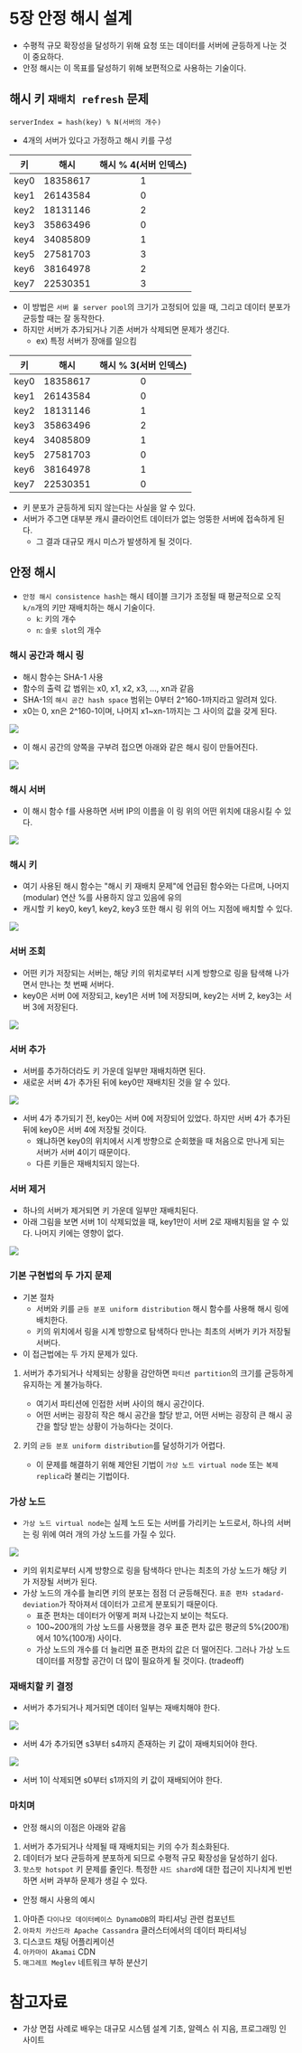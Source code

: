 # 5장 안정 해시 설계

- 수평적 규모 확장성을 달성하기 위해 요청 또는 데이터를 서버에 균등하게 나눈 것이 중요하다.
- 안정 해시는 이 목표를 달성하기 위해 보편적으로 사용하는 기술이다.

## 해시 키 `재배치 refresh` 문제

```
serverIndex = hash(key) % N(서버의 개수)
```

- 4개의 서버가 있다고 가정하고 해시 키를 구성

|   키   | 해시 | 해시 % 4(서버 인덱스) |
|:-----:|:--:|:--------------:|
| key0  |  18358617  |       1        |
| key1  |  26143584  |       0        |
| key2  |  18131146  |       2        |
| key3  |  35863496  |       0        |
| key4  |  34085809  |       1        |
| key5  |  27581703  |       3        |
| key6  |  38164978  |       2        |
| key7  |  22530351  |       3        |

- 이 방법은 `서버 풀 server pool`의 크기가 고정되어 있을 때, 그리고 데이터 분포가 균등할 때는 잘 동작한다.
- 하지만 서버가 추가되거나 기존 서버가 삭제되면 문제가 생긴다.
  - ex) 특정 서버가 장애를 일으킴

|   키   | 해시 | 해시 % 3(서버 인덱스) |
|:-----:|:--:|:--------------:|
| key0  |  18358617  |       0        |
| key1  |  26143584  |       0        |
| key2  |  18131146  |       1        |
| key3  |  35863496  |       2        |
| key4  |  34085809  |       1        |
| key5  |  27581703  |       0        |
| key6  |  38164978  |       1        |
| key7  |  22530351  |       0        |

- 키 분포가 균등하게 되지 않는다는 사실을 알 수 있다.
- 서버가 주그면 대부분 캐시 클라이언트 데이터가 없는 엉뚱한 서버에 접속하게 된다.
  - 그 결과 대규모 캐시 미스가 발생하게 될 것이다.

## 안정 해시

- `안정 해시 consistence hash`는 해시 테이블 크기가 조정될 때 평균적으로 오직 `k/n`개의 키만 재배치하는 해시 기술이다.
  - `k`: 키의 개수
  - `n`: `슬롯 slot`의 개수

### 해시 공간과 해시 링

- 해시 함수는 SHA-1 사용
- 함수의 출력 값 범위는 x0, x1, x2, x3, ..., xn과 같음
- SHA-1의 `해시 공간 hash space` 범위는 0부터 2^160-1까지라고 알려져 있다.
- x0는 0, xn은 2^160-1이며, 나머지 x1~xn-1까지는 그 사이의 값을 갖게 된다. 

<img src="img/hash01.jpg">

- 이 해시 공간의 양쪽을 구부려 접으면 아래와 같은 해시 링이 만들어진다.

<img src="img/hash02.jpg">

### 해시 서버

- 이 해시 함수 f를 사용하면 서버 IP의 이름을 이 링 위의 어떤 위치에 대응시킬 수 있다.

<img src="img/hash03.jpg">

### 해시 키

- 여기 사용된 해시 함수는 "해시 키 재배치 문제"에 언급된 함수와는 다르며, 나머지(modular) 연산 %를 사용하지 않고 있음에 유의
- 캐시할 키 key0, key1, key2, key3 또한 해시 링 위의 어느 지점에 배치할 수 있다.

<img src="img/hash04.jpg">

### 서버 조회

- 어떤 키가 저장되는 서버는, 해당 키의 위치로부터 시계 방향으로 링을 탐색해 나가면서 만나는 첫 번째 서버다.
- key0은 서버 0에 저장되고, key1은 서버 1에 저장되며, key2는 서버 2, key3는 서버 3에 저장된다.

<img src="img/hash05.jpg">

### 서버 추가

- 서버를 추가하더라도 키 가운데 일부만 재배치하면 된다.
- 새로운 서버 4가 추가된 뒤에 key0만 재배치된 것을 알 수 있다.

<img src="img/hash06.jpg">

- 서버 4가 추가되기 전, key0는 서버 0에 저장되어 있었다. 하지만 서버 4가 추가된 뒤에 key0은 서버 4에 저장될 것이다.
  - 왜냐하면 key0의 위치에서 시계 방향으로 순회했을 때 처음으로 만나게 되는 서버가 서버 4이기 때문이다.
  - 다른 키들은 재배치되지 않는다.

### 서버 제거

- 하나의 서버가 제거되면 키 가운데 일부만 재배치된다.
- 아래 그림을 보면 서버 1이 삭제되었을 때, key1만이 서버 2로 재배치됨을 알 수 있다. 나머지 키에는 영향이 없다.

<img src="img/hash07.jpg">

### 기본 구현법의 두 가지 문제

- 기본 절차
  - 서버와 키를 `균등 분포 uniform distribution` 해시 함수를 사용해 해시 링에 배치한다.
  - 키의 위치에서 링을 시계 방향으로 탐색하다 만나는 최초의 서버가 키가 저장될 서버다.
- 이 접근법에는 두 가지 문제가 있다. 
1. 서버가 추가되거나 삭제되는 상황을 감안하면 `파티션 partition`의 크기를 균등하게 유지하는 게 불가능하다.
   - 여기서 파티션에 인접한 서버 사이의 해시 공간이다.
   - 어떤 서버는 굉장히 작은 해시 공간을 할당 받고, 어떤 서버는 굉장히 큰 해시 공간을 할당 받는 상황이 가능하다는 것이다.

2. 키의 `균등 분포 uniform distribution`를 달성하기가 어렵다. 
   - 이 문제를 해결하기 위해 제안된 기법이 `가상 노드 virtual node` 또는 `복제 replica`라 불리는 기법이다.

### 가상 노드

- `가상 노드 virtual node`는 실제 노드 도는 서버를 가리키는 노드로서, 하나의 서버는 링 위에 여러 개의 가상 노드를 가질 수 있다.

<img src="img/hash08.jpg">

- 키의 위치로부터 시계 방향으로 링을 탐색하다 만나는 최초의 가상 노드가 해당 키가 저장될 서버가 된다.
- 가상 노드의 개수를 늘리면 키의 분포는 점점 더 균등해진다. `표준 편차 stadard-deviation`가 작아져서 데이터가 고르게 분포되기 때문이다.
  - 표준 편차는 데이터가 어떻게 퍼져 나갔는지 보이는 척도다.
  - 100~200개의 가상 노드를 사용했을 경우 표준 편차 값은 평균의 5%(200개)에서 10%(100개) 사이다.
  - 가상 노드의 개수를 더 늘리면 표준 편차의 값은 더 떨어진다. 그러나 가상 노드 데이터를 저장할 공간이 더 많이 필요하게 될 것이다. (tradeoff)

### 재배치할 키 결정

- 서버가 추가되거나 제거되면 데이터 일부는 재배치해야 한다.

<img src="img/hash06.jpg">

- 서버 4가 추가되면 s3부터 s4까지 존재하는 키 값이 재배치되어야 한다.

<img src="img/hash07.jpg">

- 서버 1이 삭제되면 s0부터 s1까지의 키 값이 재배되어야 한다.

### 마치며

- 안정 해시의 이점은 아래와 같음

1. 서버가 추가되거나 삭제될 때 재배치되는 키의 수가 최소화된다.
2. 데이터가 보다 균등하게 분포하게 되므로 수평적 규모 확장성을 달성하기 쉽다.
3. `핫스팟 hotspot` 키 문제를 줄인다. 특정한 `샤드 shard`에 대한 접근이 지나치게 빈번하면 서버 과부하 문제가 생길 수 있다.

- 안정 해시 사용의 예시
1. 아마존 `다이나모 데이터베이스 DynamoDB`의 파티셔닝 관련 컴포넌트
2. `아파치 카산드라 Apache Cassandra` 클러스터에서의 데이터 파티셔닝
3. 디스코드 채팅 어플리케이션
4. `아카마이 Akamai` CDN
5. `매그레프 Meglev` 네트워크 부하 분산기

# 참고자료

- 가상 면접 사례로 배우는 대규모 시스템 설계 기초, 알렉스 쉬 지음, 프로그래밍 인사이트
